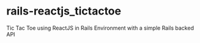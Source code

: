 # rails-reactjs_tictactoe
Tic Tac Toe using ReactJS in Rails Environment with a simple Rails backed API
